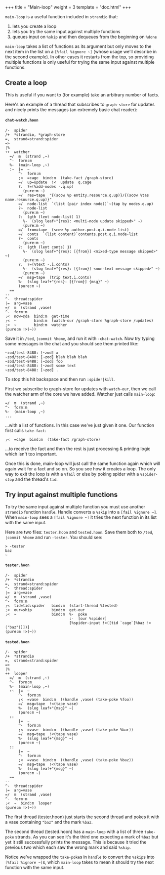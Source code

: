 +++
title = "Main-loop"
weight = 3
template = "doc.html"
+++

`main-loop` is a useful function included in `strandio` that:

1. lets you create a loop
2. lets you try the same input against multiple functions
3. queues input on `%skip` and then dequeues from the beginning on `%done`

`main-loop` takes a list of functions as its argument but only moves to the next item in the list on a `[%fail %ignore ~]` (whose usage we'll describe in the second example). In other cases it restarts from the top, so providing multiple functions is only useful for trying the same input against multiple functions.

## Create a loop

This is useful if you want to (for example) take an arbitrary number of facts.

Here's an example of a thread that subscribes to `graph-store` for updates and nicely prints the messages (an extremely basic chat reader):

#### `chat-watch.hoon`

```hoon
/-  spider
/+  *strandio, *graph-store
=,  strand=strand:spider
=>
|%
++  watcher
  =/  m  (strand ,~)
  ^-  form:m
  %-  (main-loop ,~)
  :~  |=  ~
      ^-  form:m
      ;<  =cage  bind:m  (take-fact /graph-store)
      =/  up=update  !<  update  q.cage
      ?.  ?=(%add-nodes -.q.up)
        (pure:m ~)
      =/  res=tape  "{(scow %p entity.resource.q.up)}/{(scow %tas name.resource.q.up)}"
      =/  node-list  `(list (pair index node))`~(tap by nodes.q.up)
      ?~  node-list
        (pure:m ~)
      ?:  (gth (lent node-list) 1)
        %-  (slog leaf+"{res}: <multi-node update skipped>" ~)
        (pure:m ~)
      =/  from=tape  (scow %p author.post.q.i.node-list)
      =/  conts  `(list content)`contents.post.q.i.node-list
      ?~  conts
        (pure:m ~)
      ?:  (gth (lent conts) 1)
        %-  (slog leaf+"{res}: [{from}] <mixed-type message skipped>" ~)
        (pure:m ~)
      ?.  ?=(%text -.i.conts)
        %-  (slog leaf+"{res}: [{from}] <non-text message skipped>" ~)
        (pure:m ~)
      =/  msg=tape  (trip text.i.conts)
      %-  (slog leaf+"{res}: [{from}] {msg}" ~)
      (pure:m ~)
  ==
--
^-  thread:spider
|=  arg=vase
=/  m  (strand ,vase)
^-  form:m
;<  now=@da  bind:m  get-time
;<  ~        bind:m  (watch-our /graph-store %graph-store /updates)
;<  ~        bind:m  watcher
(pure:m !>(~))
```

Save it in `/ted`, `|commit %home`, and run it with `-chat-watch`. Now try typing some messages in the chat and you should see them printed like:

```
~zod/test-8488: [~zod] x
~zod/test-8488: [~zod] blah blah blah
~zod/test-8488: [~zod] foo
~zod/test-8488: [~zod] some text
~zod/test-8488: [~zod] .
```

To stop this hit backspace and then run `:spider|kill`.

First we subscribe to graph-store for updates with `watch-our`, then we call the watcher arm of the core we have added. Watcher just calls `main-loop`:

```hoon
=/  m  (strand ,~)
^-  form:m
%-  (main-loop ,~)
...
```

...with a list of functions. In this case we've just given it one. Our function first calls `take-fact`:

```hoon
;<  =cage  bind:m  (take-fact /graph-store)
```

...to receive the fact and then the rest is just processing & printing logic which isn't too important.

Once this is done, main-loop will just call the same function again which will again wait for a fact and so on. So you see how it creates a loop. The only way to exit the loop is with a `%fail` or else by poking spider with a `%spider-stop` and the thread's `tid`.

## Try input against multiple functions

To try the same input against multiple function you must use another `strandio` function `handle`. Handle converts a `%skip` into a `[fail %ignore ~]`. When `main-loop` sees a `[fail %ignore ~]` it tries the next function in its list with the same input.

Here are two files: `tester.hoon` and `tested.hoon`. Save them both to `/ted`, `|commit %home` and run `-tester`. You should see:

```
> -tester
baz
~
```

#### `tester.hoon`

```hoon
/-  spider
/+  *strandio
=,  strand=strand:spider
^-  thread:spider
|=  arg=vase
=/  m  (strand ,vase)
^-  form:m
;<  tid=tid:spider   bind:m  (start-thread %tested)
;<  our=ship         bind:m  get-our
;<  ~                bind:m  %-  poke
                             :-  [our %spider]
                             [%spider-input !>([tid `cage`[%baz !>("baz")]])]
(pure:m !>(~))
```

#### `tested.hoon`

```hoon
/-  spider
/+  *strandio
=,  strand=strand:spider
=>
|%
++  looper
  =/  m  (strand ,~)
  ^-  form:m
  %-  (main-loop ,~)
  :~  |=  ~
      ^-  form:m
      ;<  =vase  bind:m  ((handle ,vase) (take-poke %foo))
      =/  msg=tape  !<(tape vase)
      %-  (slog leaf+"{msg}" ~)
      (pure:m ~)
  ::
      |=  ~
      ^-  form:m
      ;<  =vase  bind:m  ((handle ,vase) (take-poke %bar))
      =/  msg=tape  !<(tape vase)
      %-  (slog leaf+"{msg}" ~)
      (pure:m ~)
  ::
      |=  ~
      ^-  form:m
      ;<  =vase  bind:m  ((handle ,vase) (take-poke %baz))
      =/  msg=tape  !<(tape vase)
      %-  (slog leaf+"{msg}" ~)
      (pure:m ~)
  ==
--
^-  thread:spider
|=  arg=vase
=/  m  (strand ,vase)
^-  form:m
;<  ~  bind:m  looper
(pure:m !>(~))
```

The first thread (tester.hoon) just starts the second thread and pokes it with a vase containing `"baz"` and the mark `%baz`.

The second thread (tested.hoon) has a `main-loop` with a list of three `take-poke` strands. As you can see it's the third one expecting a mark of `%baz` but yet it still successfully prints the message. This is because it tried the previous two which each saw the wrong mark and said `%skip`.

Notice we've wrapped the `take-poke`s in `handle` to convert the `%skip`s into `[%fail %ignore ~]`s, which `main-loop` takes to mean it should try the next function with the same input.
